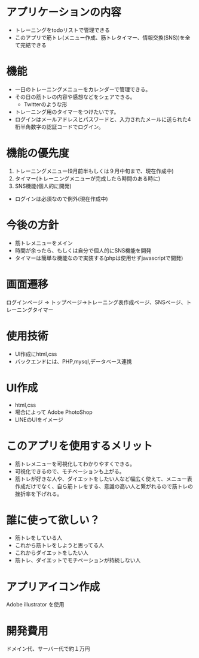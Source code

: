 # アプリケーションの内容
- トレーニングをtodoリストで管理できる
- このアプリで筋トレ(メニュー作成、筋トレタイマー、情報交換(SNS))を全て完結できる


# 機能
- 一日のトレーニングメニューをカレンダーで管理できる。
- その日の筋トレの内容や感想などをシェアできる。
    - Twitterのような形
- トレーニング用のタイマーをつけたいです。
- ログインはメールアドレスとパスワードと、入力されたメールに送られた4桁半角数字の認証コードでログイン。

# 機能の優先度
1. トレーニングメニュー(9月前半もしくは９月中旬まで、現在作成中) 
2. タイマー(トレーニングメニューが完成したら時間のある時に)
3. SNS機能(個人的に開発)
* ログインは必須なので例外(現在作成中)

# 今後の方針
- 筋トレメニューをメイン
- 時間が余ったら、もしくは自分で個人的にSNS機能を開発
- タイマーは簡単な機能なので実装する(phpは使用せずjavascriptで開発)


# 画面遷移
ログインページ -> トップページ->トレーニング表作成ページ、SNSページ、トレーニングタイマー

# 使用技術
- UI作成にhtml,css
- バックエンドには、PHP,mysql,データベース連携

# UI作成
- html,css
- 場合によって Adobe PhotoShop
- LINEのUIをイメージ

# このアプリを使用するメリット
- 筋トレメニューを可視化してわかりやすくできる。
- 可視化できるので、モチベーションも上がる。
- 筋トレが好きな人や、ダイエットをしたい人など幅広く使えて、メニュー表作成だけでなく、自ら筋トレをする、意識の高い人と繋がれるので筋トレの挫折率を下げれる。

# 誰に使って欲しい？
- 筋トレをしている人
- これから筋トレをしようと思ってる人
- これからダイエットをしたい人
- 筋トレ、ダイエットでモチベーションが持続しない人

# アプリアイコン作成
Adobe illustrator を使用

# 開発費用
ドメイン代、サーバー代で約１万円
